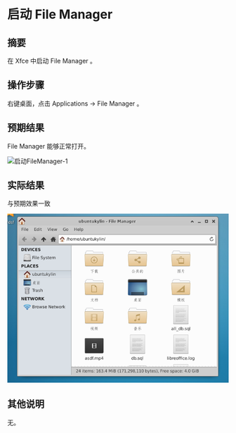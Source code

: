 # 启动 File Manager

## 摘要

在 Xfce 中启动 File Manager 。

## 操作步骤

右键桌面，点击 Applications -> File Manager 。

## 预期结果

File Manager 能够正常打开。

![启动FileManager-1](./img/启动FileManager-1.png)

## 实际结果

与预期效果一致

![启动FileManager-2](./img/启动FileManager-2.png)

## 其他说明

无。
